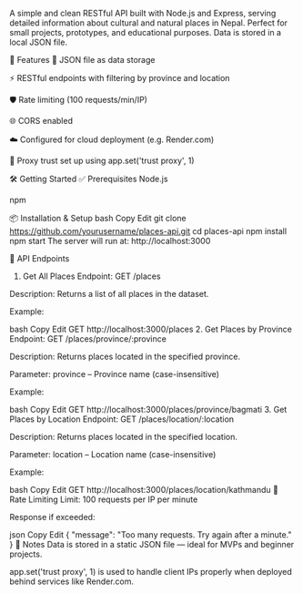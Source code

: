 A simple and clean RESTful API built with Node.js and Express, serving detailed information about cultural and natural places in Nepal. Perfect for small projects, prototypes, and educational purposes.
Data is stored in a local JSON file.

🚀 Features
📁 JSON file as data storage

⚡ RESTful endpoints with filtering by province and location

🛡️ Rate limiting (100 requests/min/IP)

🌐 CORS enabled

☁️ Configured for cloud deployment (e.g. Render.com)

🔐 Proxy trust set up using app.set('trust proxy', 1)

🛠️ Getting Started
✅ Prerequisites
Node.js

npm

📦 Installation & Setup
bash
Copy
Edit
git clone https://github.com/yourusername/places-api.git
cd places-api
npm install
npm start
The server will run at:
http://localhost:3000

📌 API Endpoints
1. Get All Places
Endpoint: GET /places

Description: Returns a list of all places in the dataset.

Example:

bash
Copy
Edit
GET http://localhost:3000/places
2. Get Places by Province
Endpoint: GET /places/province/:province

Description: Returns places located in the specified province.

Parameter: province – Province name (case-insensitive)

Example:

bash
Copy
Edit
GET http://localhost:3000/places/province/bagmati
3. Get Places by Location
Endpoint: GET /places/location/:location

Description: Returns places located in the specified location.

Parameter: location – Location name (case-insensitive)

Example:

bash
Copy
Edit
GET http://localhost:3000/places/location/kathmandu
🚧 Rate Limiting
Limit: 100 requests per IP per minute

Response if exceeded:

json
Copy
Edit
{
  "message": "Too many requests. Try again after a minute."
}
📎 Notes
Data is stored in a static JSON file — ideal for MVPs and beginner projects.

app.set('trust proxy', 1) is used to handle client IPs properly when deployed behind services like Render.com.
